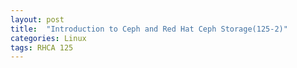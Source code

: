 ```yaml
---
layout: post
title:  "Introduction to Ceph and Red Hat Ceph Storage(125-2)"
categories: Linux
tags: RHCA 125
---
```

